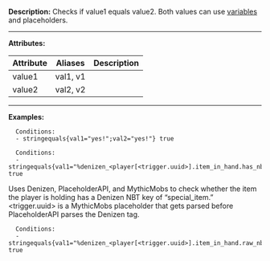 **Description:** Checks if value1 equals value2. Both values can use [variables ](https://git.lumine.io/mythiccraft/MythicMobs/-/wikis/Skills/Variables)and placeholders.

---

**Attributes:**

| Attribute | Aliases        | Description               |
| --------- | -------------  | ------------------------- |
| value1| val1, v1|  |
| value2| val2, v2|  |

---

**Examples:**

```
  Conditions:
  - stringequals{val1="yes!";val2="yes!"} true
```
```
  Conditions:
  - stringequals{val1="%denizen_<player[<trigger.uuid>].item_in_hand.has_nbt[special_item]>%";val2="true"} true
```
Uses Denizen, PlaceholderAPI, and MythicMobs to check whether the item the player is holding has a Denizen NBT key of “special_item.” <trigger.uuid> is a MythicMobs placeholder that gets parsed before PlaceholderAPI parses the Denizen tag.
```
  Conditions:
  - stringequals{val1="%denizen_<player[<trigger.uuid>].item_in_hand.raw_nbt.get[mythic_type].after[string:]>%";val2="SomeMythicItem"} true
```